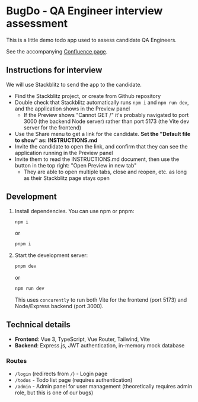 # BugDo - QA Engineer interview assessment

This is a little demo todo app used to assess candidate QA Engineers.

See the accompanying [Confluence page](https://podfather.atlassian.net/wiki/spaces/ENG/pages/3803283457/QA+technical+assessment).

## Instructions for interview

We will use Stackblitz to send the app to the candidate.

* Find the Stackblitz project, or create from Github repository
* Double check that Stackblitz automatically runs `npm i` and `npm run dev`, and the application shows in the Preview panel
  * If the Preview shows "Cannot GET /" it's probably navigated to port 3000 (the backend Node server) rather than port 5173 (the Vite dev server for the frontend)
* Use the Share menu to get a link for the candidate. **Set the "Default file to show" as: INSTRUCTIONS.md**
* Invite the candidate to open the link, and confirm that they can see the application running in the Preview panel
* Invite them to read the INSTRUCTIONS.md document, then use the button in the top right: "Open Preview in new tab"
  * They are able to open multiple tabs, close and reopen, etc. as long as their Stackblitz page stays open

## Development

1. Install dependencies. You can use npm or pnpm:
   ```bash
   npm i
   ```
   or
   ```bash
   pnpm i
   ```
2. Start the development server:
   ```bash
   pnpm dev
   ```
   or
   ```bash
   npm run dev
   ```
   This uses `concurently` to run both Vite for the frontend (port 5173) and Node/Express backend (port 3000).

## Technical details

- **Frontend**: Vue 3, TypeScript, Vue Router, Tailwind, Vite
- **Backend**: Express.js, JWT authentication, in-memory mock database

### Routes

- `/login` (redirects from `/`) - Login page
- `/todos` - Todo list page (requires authentication)
- `/admin` - Admin panel for user management (theoretically requires admin role, but this is one of our bugs)
